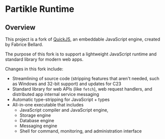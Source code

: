 # Partikle Runtime

## Overview

This project is a fork of [QuickJS], an embeddable JavaScript engine, 
created by Fabrice Bellard.

The purpose of this fork is to support a lightweight JavaScript runtime and 
standard library for modern web apps.

Changes in this fork include:

* Streamlining of source code (stripping features that aren't needed, such as 
  Windows and 32-bit support) and updates for C23
* Standard library for web APIs (like `fetch`), web request handlers, and 
  distributed app internal service messaging
* Automatic type-stripping for JavaScript + types
* All-in-one executable that includes
  * JavaScript compiler and JavaScript engine,
  * Storage engine
  * Database engine
  * Messaging engine
  * Shell for command, monitoring, and administration interface

[QuickJS]: https://bellard.org/quickjs
